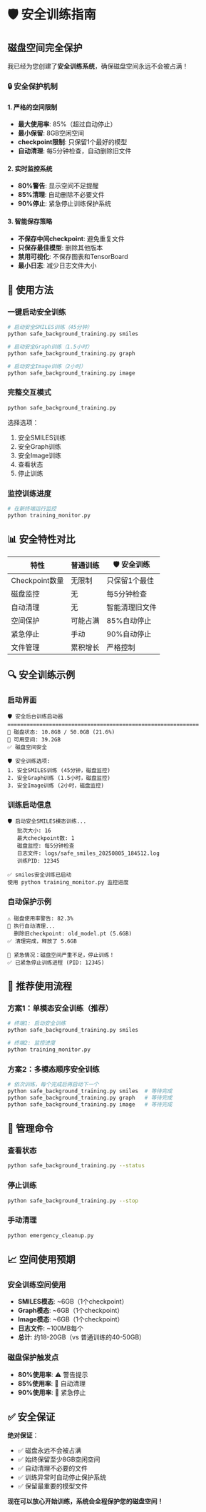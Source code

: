 # 🛡️ 安全训练指南

## 磁盘空间完全保护

我已经为您创建了**安全训练系统**，确保磁盘空间永远不会被占满！

### 🔒 安全保护机制

#### 1. 严格的空间限制
- **最大使用率**: 85%（超过自动停止）
- **最小保留**: 8GB空闲空间
- **checkpoint限制**: 只保留1个最好的模型
- **自动清理**: 每5分钟检查，自动删除旧文件

#### 2. 实时监控系统
- **80%警告**: 显示空间不足提醒
- **85%清理**: 自动删除不必要文件
- **90%停止**: 紧急停止训练保护系统

#### 3. 智能保存策略
- **不保存中间checkpoint**: 避免重复文件
- **只保存最佳模型**: 删除其他版本
- **禁用可视化**: 不保存图表和TensorBoard
- **最小日志**: 减少日志文件大小

## 🚀 使用方法

### 一键启动安全训练
```bash
# 启动安全SMILES训练（45分钟）
python safe_background_training.py smiles

# 启动安全Graph训练（1.5小时）
python safe_background_training.py graph

# 启动安全Image训练（2小时）  
python safe_background_training.py image
```

### 完整交互模式
```bash
python safe_background_training.py
```
选择选项：
1. 安全SMILES训练
2. 安全Graph训练
3. 安全Image训练
4. 查看状态
5. 停止训练

### 监控训练进度
```bash
# 在新终端运行监控
python training_monitor.py
```

## 📊 安全特性对比

| 特性 | 普通训练 | 🛡️ 安全训练 |
|------|----------|-------------|
| Checkpoint数量 | 无限制 | 只保留1个最佳 |
| 磁盘监控 | 无 | 每5分钟检查 |
| 自动清理 | 无 | 智能清理旧文件 |
| 空间保护 | 可能占满 | 85%自动停止 |
| 紧急停止 | 手动 | 90%自动停止 |
| 文件管理 | 累积增长 | 严格控制 |

## 🔍 安全训练示例

### 启动界面
```
🛡️ 安全后台训练启动器
============================================================
💾 磁盘状态: 10.8GB / 50.0GB (21.6%)
💾 可用空间: 39.2GB
✅ 磁盘空间安全

🛡️ 安全训练选项:
1. 安全SMILES训练 (45分钟，磁盘监控)
2. 安全Graph训练 (1.5小时，磁盘监控)  
3. 安全Image训练 (2小时，磁盘监控)
```

### 训练启动信息
```
🛡️ 启动安全SMILES模态训练...
   批次大小: 16
   最大checkpoint数: 1
   磁盘监控: 每5分钟检查
   日志文件: logs/safe_smiles_20250805_184512.log
   训练PID: 12345

✅ smiles安全训练已启动
使用 python training_monitor.py 监控进度
```

### 自动保护示例
```
⚠️ 磁盘使用率警告: 82.3%
🧹 执行自动清理...
  删除旧checkpoint: old_model.pt (5.6GB)
✅ 清理完成，释放了 5.6GB

🚨 紧急情况：磁盘空间严重不足，停止训练！
✅ 已紧急停止训练进程 (PID: 12345)
```

## 🎯 推荐使用流程

### 方案1：单模态安全训练（推荐）
```bash
# 终端1: 启动安全训练
python safe_background_training.py smiles

# 终端2: 监控进度
python training_monitor.py
```

### 方案2：多模态顺序安全训练
```bash
# 依次训练，每个完成后再启动下一个
python safe_background_training.py smiles  # 等待完成
python safe_background_training.py graph   # 等待完成
python safe_background_training.py image   # 等待完成
```

## 🔧 管理命令

### 查看状态
```bash
python safe_background_training.py --status
```

### 停止训练
```bash
python safe_background_training.py --stop
```

### 手动清理
```bash
python emergency_cleanup.py
```

## 📈 空间使用预期

### 安全训练空间使用
- **SMILES模态**: ~6GB（1个checkpoint）
- **Graph模态**: ~6GB（1个checkpoint）  
- **Image模态**: ~6GB（1个checkpoint）
- **日志文件**: ~100MB每个
- **总计**: 约18-20GB（vs 普通训练的40-50GB）

### 磁盘保护触发点
- **80%使用率**: ⚠️ 警告提示
- **85%使用率**: 🧹 自动清理
- **90%使用率**: 🚨 紧急停止

## ✅ 安全保证

**绝对保证**：
- ✅ 磁盘永远不会被占满
- ✅ 始终保留至少8GB空闲空间
- ✅ 自动清理不必要的文件
- ✅ 训练异常时自动停止保护系统
- ✅ 保留最重要的模型文件

**现在可以放心开始训练，系统会全程保护您的磁盘空间！**